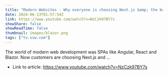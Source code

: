 ```yaml
---
title: "Modern Websites - Why everyone is choosing Next.js &amp; the best headless UI library | Jack Pettit"
date: 2024-06-13T01:57:54Z
link: https://www.youtube.com/watch?v=NzCzk97BY7s
showShare: false
showReadTime: false
thumbnail: images/blazor.png
tags: ["tv.ssw.com"]
---
```

The world of modern web development was SPAs like Angular, React and Blazor. Now customers are choosing Next.js and ...

- Link to article: https://www.youtube.com/watch?v=NzCzk97BY7s